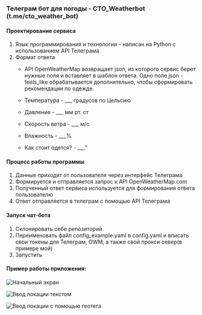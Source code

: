 ###  Телеграм бот для погоды - CTO_Weatherbot (t.me/cto_weather_bot)
 
#### Проектирование сервиса
 1. Язык программирования и технологии - написан на Python c использованием API Телеграма
 2. Формат ответа
    * API OpenWeatherMap возвращает json, из которого сервис берет нужные поля и вставляет в шаблон ответа. 
    Одно поле json - feels_like обрабатывается дополнительно, чтобы сформировать рекомендации по одежде.
    
    
    * Температура - ___ градусов по Цельсию 
    * Давление - ___ мм рт. ст 
    * Скорость ветра - ___ м/с 
    * Влажность - ___% 
    * Как стоит одется? - ___"
 
#### Процесс работы программы
 1. Данные приходят от пользователя через интерфейс Телеграма
 2. Формируется и отправляется запрос к  API OpenWeatherMap.com
 3. Полученный ответ сервиса используется для формирования ответа пользователю
 4. Ответ отправляется в телеграм с помощью API Телеграма 


#### Запуск чат-бота
 1. Склонировать себе репозиторий
 2. Переименовать файл config_example.yaml в config.yaml и вписать свои токены для Телеграм, OWM, а также свой прокси север(в примере мой)
 3. Запустить
 
 
#### Пример работы приложения:

![Начальный экран](screen1.png)

![Ввод локации текстом](screen2.png)

![Ввод локации с помощью геотега](screen3.png)
